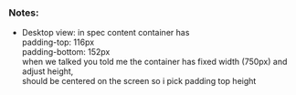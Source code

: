### Notes:

-  Desktop view: in spec content container has  
    padding-top: 116px  
    padding-bottom: 152px  
   when we talked you told me the container has fixed width (750px) and adjust height,  
   should be centered on the screen so i pick padding top height
